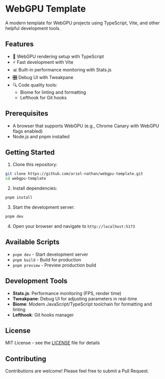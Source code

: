 # WebGPU Template

A modern template for WebGPU projects using TypeScript, Vite, and other helpful development tools.

## Features

- 🚀 WebGPU rendering setup with TypeScript
- ⚡️ Fast development with Vite
- 📊 Built-in performance monitoring with Stats.js
- 🎛️ Debug UI with Tweakpane
- 🔍 Code quality tools:
  - Biome for linting and formatting
  - Lefthook for Git hooks

## Prerequisites

- A browser that supports WebGPU (e.g., Chrome Canary with WebGPU flags enabled)
- Node.js and pnpm installed

## Getting Started

1. Clone this repository:
```bash
git clone https://github.com/ariel-nathan/webgpu-template.git
cd webgpu-template
```

2. Install dependencies:
```bash
pnpm install
```

3. Start the development server:
```bash
pnpm dev
```

4. Open your browser and navigate to `http://localhost:5173`

## Available Scripts

- `pnpm dev` - Start development server
- `pnpm build` - Build for production
- `pnpm preview` - Preview production build

## Development Tools

- **Stats.js**: Performance monitoring (FPS, render time)
- **Tweakpane**: Debug UI for adjusting parameters in real-time
- **Biome**: Modern JavaScript/TypeScript toolchain for formatting and linting
- **Lefthook**: Git hooks manager

## License

MIT License - see the [LICENSE](LICENSE) file for details

## Contributing

Contributions are welcome! Please feel free to submit a Pull Request. 
